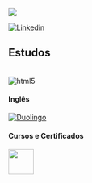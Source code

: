 <!-- Quantidade de commits por linguagem
<!-- Quantidade de commits por linguagem-->
<div>
<p align="left"><img src="https://github-readme-stats.vercel.app/api/top-langs/?username=lelisson&layout=compact&langs_count=9&theme=dracula&include_all_commits=true&hide_title=true&hide_border=true&border_radius=20&card_width=750" /></p>
</div>

<!-- Icone do Linkedin-->
[![Linkedin](https://img.shields.io/badge/LinkedIn-0077B5?style=for-the-badge&logo=linkedin&logoColor=white)](https://www.linkedin.com/in/l%C3%A9lisson-campos-1141831bb/)

## Estudos
<div style="display: inline_block"><br/>
  <img align="center" alt="html5" src="https://img.shields.io/badge/Microsoft_Excel-217346?style=for-the-badge&logo=microsoft-excel&logoColor=white" />
</div>

#### Inglês

[![Duolingo](https://img.shields.io/badge/Duolingo-58CC02?style=for-the-badge&logo=Duolingo&logoColor=white)](https://www.duolingo.com/profile/LlissonCam)

#### Cursos e Certificados
<a href="https://cursos.alura.com.br/user/lelissonsantoscampos">
  <img src="https://avatars.githubusercontent.com/u/4975968?s=200&v=4" width="50" height = "50">
</a>
